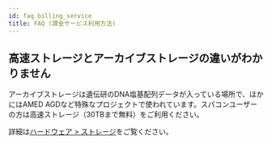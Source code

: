```yaml
---
id: faq_billing_service
title: FAQ (課金サービス利用方法)
---
```



## 高速ストレージとアーカイブストレージの違いがわかりません

アーカイブストレージは遺伝研のDNA塩基配列データが入っている場所で、ほかにはAMED AGDなど特殊なプロジェクトで使われています。スパコンユーザーの方は高速ストレージ（30TBまで無料）をご利用ください。

詳細は[ハードウェア > ストレージ](/guides/hardware/#ストレージ)をご覧ください。

